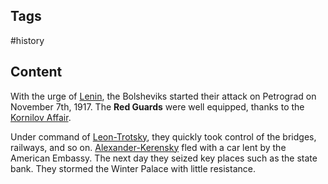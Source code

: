 ---
---

## Tags

#history

## Content

With the urge of [Lenin](Vladimir-Lenin), the Bolsheviks started their attack on Petrograd on November 7th, 1917. The **Red Guards** were well equipped, thanks to the [Kornilov Affair](Russia-Kornilov-Affair).

Under command of [Leon-Trotsky](Leon-Trotsky), they quickly took control of the bridges, railways, and so on. [Alexander-Kerensky](Alexander-Kerensky) fled with a car lent by the American Embassy. The next day they seized key places such as the state bank. They stormed the Winter Palace with little resistance.
